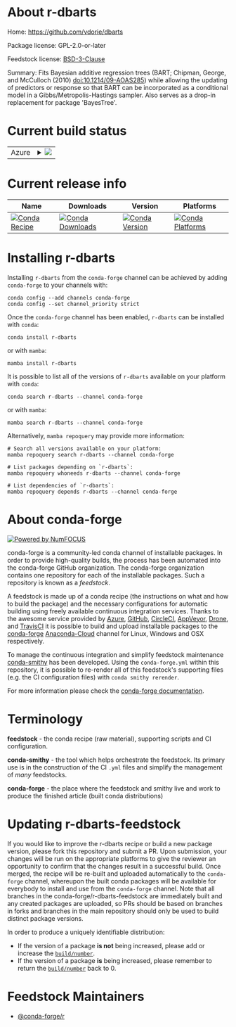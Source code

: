 About r-dbarts
==============

Home: https://github.com/vdorie/dbarts

Package license: GPL-2.0-or-later

Feedstock license: [BSD-3-Clause](https://github.com/conda-forge/r-dbarts-feedstock/blob/main/LICENSE.txt)

Summary: Fits Bayesian additive regression trees (BART; Chipman, George, and McCulloch (2010) <doi:10.1214/09-AOAS285>) while allowing the updating of predictors or response so that BART can be incorporated as a conditional model in a Gibbs/Metropolis-Hastings sampler. Also serves as a drop-in replacement for package 'BayesTree'.

Current build status
====================


<table>
    
  <tr>
    <td>Azure</td>
    <td>
      <details>
        <summary>
          <a href="https://dev.azure.com/conda-forge/feedstock-builds/_build/latest?definitionId=10249&branchName=main">
            <img src="https://dev.azure.com/conda-forge/feedstock-builds/_apis/build/status/r-dbarts-feedstock?branchName=main">
          </a>
        </summary>
        <table>
          <thead><tr><th>Variant</th><th>Status</th></tr></thead>
          <tbody><tr>
              <td>linux_64_r_base4.0</td>
              <td>
                <a href="https://dev.azure.com/conda-forge/feedstock-builds/_build/latest?definitionId=10249&branchName=main">
                  <img src="https://dev.azure.com/conda-forge/feedstock-builds/_apis/build/status/r-dbarts-feedstock?branchName=main&jobName=linux&configuration=linux_64_r_base4.0" alt="variant">
                </a>
              </td>
            </tr><tr>
              <td>linux_64_r_base4.1</td>
              <td>
                <a href="https://dev.azure.com/conda-forge/feedstock-builds/_build/latest?definitionId=10249&branchName=main">
                  <img src="https://dev.azure.com/conda-forge/feedstock-builds/_apis/build/status/r-dbarts-feedstock?branchName=main&jobName=linux&configuration=linux_64_r_base4.1" alt="variant">
                </a>
              </td>
            </tr><tr>
              <td>osx_64_r_base4.0</td>
              <td>
                <a href="https://dev.azure.com/conda-forge/feedstock-builds/_build/latest?definitionId=10249&branchName=main">
                  <img src="https://dev.azure.com/conda-forge/feedstock-builds/_apis/build/status/r-dbarts-feedstock?branchName=main&jobName=osx&configuration=osx_64_r_base4.0" alt="variant">
                </a>
              </td>
            </tr><tr>
              <td>osx_64_r_base4.1</td>
              <td>
                <a href="https://dev.azure.com/conda-forge/feedstock-builds/_build/latest?definitionId=10249&branchName=main">
                  <img src="https://dev.azure.com/conda-forge/feedstock-builds/_apis/build/status/r-dbarts-feedstock?branchName=main&jobName=osx&configuration=osx_64_r_base4.1" alt="variant">
                </a>
              </td>
            </tr><tr>
              <td>win_64_r_base4.0</td>
              <td>
                <a href="https://dev.azure.com/conda-forge/feedstock-builds/_build/latest?definitionId=10249&branchName=main">
                  <img src="https://dev.azure.com/conda-forge/feedstock-builds/_apis/build/status/r-dbarts-feedstock?branchName=main&jobName=win&configuration=win_64_r_base4.0" alt="variant">
                </a>
              </td>
            </tr><tr>
              <td>win_64_r_base4.1</td>
              <td>
                <a href="https://dev.azure.com/conda-forge/feedstock-builds/_build/latest?definitionId=10249&branchName=main">
                  <img src="https://dev.azure.com/conda-forge/feedstock-builds/_apis/build/status/r-dbarts-feedstock?branchName=main&jobName=win&configuration=win_64_r_base4.1" alt="variant">
                </a>
              </td>
            </tr>
          </tbody>
        </table>
      </details>
    </td>
  </tr>
</table>

Current release info
====================

| Name | Downloads | Version | Platforms |
| --- | --- | --- | --- |
| [![Conda Recipe](https://img.shields.io/badge/recipe-r--dbarts-green.svg)](https://anaconda.org/conda-forge/r-dbarts) | [![Conda Downloads](https://img.shields.io/conda/dn/conda-forge/r-dbarts.svg)](https://anaconda.org/conda-forge/r-dbarts) | [![Conda Version](https://img.shields.io/conda/vn/conda-forge/r-dbarts.svg)](https://anaconda.org/conda-forge/r-dbarts) | [![Conda Platforms](https://img.shields.io/conda/pn/conda-forge/r-dbarts.svg)](https://anaconda.org/conda-forge/r-dbarts) |

Installing r-dbarts
===================

Installing `r-dbarts` from the `conda-forge` channel can be achieved by adding `conda-forge` to your channels with:

```
conda config --add channels conda-forge
conda config --set channel_priority strict
```

Once the `conda-forge` channel has been enabled, `r-dbarts` can be installed with `conda`:

```
conda install r-dbarts
```

or with `mamba`:

```
mamba install r-dbarts
```

It is possible to list all of the versions of `r-dbarts` available on your platform with `conda`:

```
conda search r-dbarts --channel conda-forge
```

or with `mamba`:

```
mamba search r-dbarts --channel conda-forge
```

Alternatively, `mamba repoquery` may provide more information:

```
# Search all versions available on your platform:
mamba repoquery search r-dbarts --channel conda-forge

# List packages depending on `r-dbarts`:
mamba repoquery whoneeds r-dbarts --channel conda-forge

# List dependencies of `r-dbarts`:
mamba repoquery depends r-dbarts --channel conda-forge
```


About conda-forge
=================

[![Powered by
NumFOCUS](https://img.shields.io/badge/powered%20by-NumFOCUS-orange.svg?style=flat&colorA=E1523D&colorB=007D8A)](https://numfocus.org)

conda-forge is a community-led conda channel of installable packages.
In order to provide high-quality builds, the process has been automated into the
conda-forge GitHub organization. The conda-forge organization contains one repository
for each of the installable packages. Such a repository is known as a *feedstock*.

A feedstock is made up of a conda recipe (the instructions on what and how to build
the package) and the necessary configurations for automatic building using freely
available continuous integration services. Thanks to the awesome service provided by
[Azure](https://azure.microsoft.com/en-us/services/devops/), [GitHub](https://github.com/),
[CircleCI](https://circleci.com/), [AppVeyor](https://www.appveyor.com/),
[Drone](https://cloud.drone.io/welcome), and [TravisCI](https://travis-ci.com/)
it is possible to build and upload installable packages to the
[conda-forge](https://anaconda.org/conda-forge) [Anaconda-Cloud](https://anaconda.org/)
channel for Linux, Windows and OSX respectively.

To manage the continuous integration and simplify feedstock maintenance
[conda-smithy](https://github.com/conda-forge/conda-smithy) has been developed.
Using the ``conda-forge.yml`` within this repository, it is possible to re-render all of
this feedstock's supporting files (e.g. the CI configuration files) with ``conda smithy rerender``.

For more information please check the [conda-forge documentation](https://conda-forge.org/docs/).

Terminology
===========

**feedstock** - the conda recipe (raw material), supporting scripts and CI configuration.

**conda-smithy** - the tool which helps orchestrate the feedstock.
                   Its primary use is in the construction of the CI ``.yml`` files
                   and simplify the management of *many* feedstocks.

**conda-forge** - the place where the feedstock and smithy live and work to
                  produce the finished article (built conda distributions)


Updating r-dbarts-feedstock
===========================

If you would like to improve the r-dbarts recipe or build a new
package version, please fork this repository and submit a PR. Upon submission,
your changes will be run on the appropriate platforms to give the reviewer an
opportunity to confirm that the changes result in a successful build. Once
merged, the recipe will be re-built and uploaded automatically to the
`conda-forge` channel, whereupon the built conda packages will be available for
everybody to install and use from the `conda-forge` channel.
Note that all branches in the conda-forge/r-dbarts-feedstock are
immediately built and any created packages are uploaded, so PRs should be based
on branches in forks and branches in the main repository should only be used to
build distinct package versions.

In order to produce a uniquely identifiable distribution:
 * If the version of a package **is not** being increased, please add or increase
   the [``build/number``](https://docs.conda.io/projects/conda-build/en/latest/resources/define-metadata.html#build-number-and-string).
 * If the version of a package **is** being increased, please remember to return
   the [``build/number``](https://docs.conda.io/projects/conda-build/en/latest/resources/define-metadata.html#build-number-and-string)
   back to 0.

Feedstock Maintainers
=====================

* [@conda-forge/r](https://github.com/conda-forge/r/)


